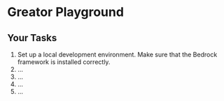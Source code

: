 # Greator Playground

## Your Tasks
1. Set up a local development environment. Make sure that the Bedrock framework is installed correctly.
2. …
3. …
4. …
5. …
